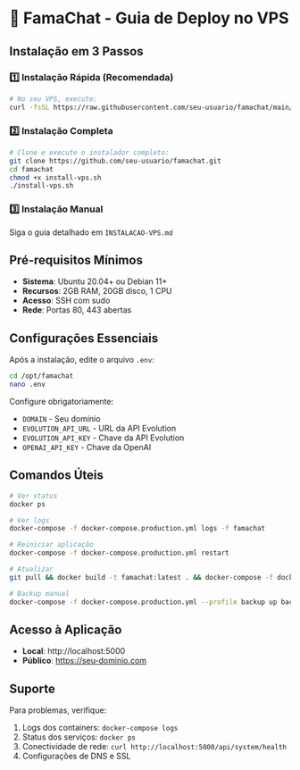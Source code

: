 # 🚀 FamaChat - Guia de Deploy no VPS

## Instalação em 3 Passos

### 1️⃣ Instalação Rápida (Recomendada)
```bash
# No seu VPS, execute:
curl -fsSL https://raw.githubusercontent.com/seu-usuario/famachat/main/quick-install.sh | bash
```

### 2️⃣ Instalação Completa
```bash
# Clone e execute o instalador completo:
git clone https://github.com/seu-usuario/famachat.git
cd famachat
chmod +x install-vps.sh
./install-vps.sh
```

### 3️⃣ Instalação Manual
Siga o guia detalhado em `INSTALACAO-VPS.md`

## Pré-requisitos Mínimos

- **Sistema**: Ubuntu 20.04+ ou Debian 11+
- **Recursos**: 2GB RAM, 20GB disco, 1 CPU
- **Acesso**: SSH com sudo
- **Rede**: Portas 80, 443 abertas

## Configurações Essenciais

Após a instalação, edite o arquivo `.env`:

```bash
cd /opt/famachat
nano .env
```

Configure obrigatoriamente:
- `DOMAIN` - Seu domínio
- `EVOLUTION_API_URL` - URL da API Evolution
- `EVOLUTION_API_KEY` - Chave da API Evolution  
- `OPENAI_API_KEY` - Chave da OpenAI

## Comandos Úteis

```bash
# Ver status
docker ps

# Ver logs
docker-compose -f docker-compose.production.yml logs -f famachat

# Reiniciar aplicação
docker-compose -f docker-compose.production.yml restart

# Atualizar
git pull && docker build -t famachat:latest . && docker-compose -f docker-compose.production.yml up -d

# Backup manual
docker-compose -f docker-compose.production.yml --profile backup up backup
```

## Acesso à Aplicação

- **Local**: http://localhost:5000
- **Público**: https://seu-dominio.com

## Suporte

Para problemas, verifique:
1. Logs dos containers: `docker-compose logs`
2. Status dos serviços: `docker ps`
3. Conectividade de rede: `curl http://localhost:5000/api/system/health`
4. Configurações de DNS e SSL